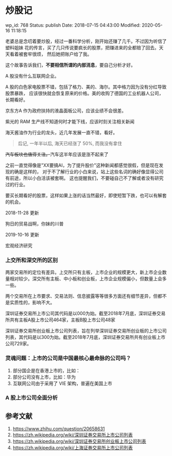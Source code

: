 # 炒股记


wp_id: 768
Status: publish
Date: 2018-07-15 04:43:00
Modified: 2020-05-16 11:18:15


老婆总是念叨着要炒股，经过一番科学分析，刚开始还赚了几千。不过因为听信了塑料姐妹
花的传言，买了几只传说要疯长的股票，把赚进来的全都赔了回去。天天看着被套牢很烦，
然后她把账户给了我。

这个故事告诉我们，**不要相信所谓的内部消息**，要自己分析才好。

A 股没有什么互联网企业。

A 股的白色家电股票不错，包括了格力、美的、海尔。其中格力因为没有分红导致股票暴跌，
应该很快就会恢复原来的价格。美的收购了德国的工业机器人公司，长期看好。

京东方A 作为政府扶持的液晶面板公司，应该业绩不会很差。

紫光的 RAM 生产线不知道何时才能下线，应该时刻关注相关新闻

海天酱油作为行业的龙头，近几年发展一直不错，看好。

> 后记, 一年半以后, 海天已经涨了 50%, 而我没有拿住

~~汽车板块也值得关注。~~汽车这半年应该是涨不起来了

之前一直觉得像是"XX要搞AI，为了提升股价"这种新闻都感觉很假，但是现在发现的确是这样的，
对于不了解行业的小白来说，站上这些名词的确好像显得公司有前途，所以小白活该被套啊。
这也提醒我们，不要碰自己不了解或者没有研究过的行业。

要买长期看好的股票，这样如果上涨的话当然最好，即使短暂下跌，也可以有解套的机会。

2018-11-28 更新

狗日的贸易战啊，你妹的川普

2019-10-16 更新



宏观经济研究


### 上交所和深交所的区别

两家交易所的定位有差异。上交所只有主板，上市企业的规模更大，新上市企业数量相对较少。深交所有主板、中小板和创业板，上市企业规模偏小，但数量上会多一些。

两个交易所在上市要求、交易法则、信息披露等等很多方面还有细节差异，但都不是实质性的，影响不大。

深圳证券交易所上市公司其代码是以000为始。截至2018年7月底，深圳证券交易所共有主板A股上市公司464家，主板B股上市公司48家

深圳证券交易所创业板上市公司列表，旨在列举深圳证券交易所创业板的上市公司列表，其代码是以300为始。截至2018年7月底，深圳证券交易所共有创业板上市公司729家。

### 灵魂问题：上市的公司是中国最核心最命脉的公司吗？

1. 部分国企是在香港上市的，比如：
2. 部分公司没有上市，比如：华为
3. 互联网公司由于采用了 VIE 架构，普遍在美国上市

### A 股上市公司全面分析


## 参考文献

1. https://www.zhihu.com/question/20658631
2. https://zh.wikipedia.org/wiki/深圳证券交易所上市公司列表
3. https://zh.wikipedia.org/wiki/深圳证券交易所创业板上市公司列表
4. https://zh.wikipedia.org/wiki/上海证券交易所上市公司列表
